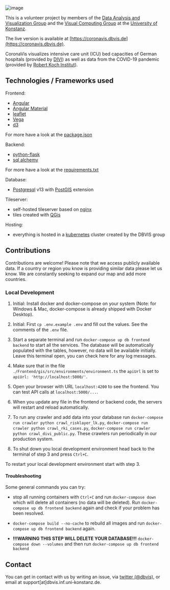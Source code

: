 ![image](./Frontend/gis/src/assets/coronavislogo300.png)

This is a volunteer project by members of the [Data Analysis and Visualization Group](http://vis.uni.kn) and the [Visual Computing Group](https://www.cgmi.uni-konstanz.de/en/) at the [University of Konstanz](http://uni.kn).

The live version is available at [https://coronavis.dbvis.de](https://coronavis.dbvis.de).

CoronaVis visualizes intensive care unit (ICU) bed capacities of German hospitals (provided by [DIVI](https://divi.de)) as well as data from the COVID-19 pandemic (provided by [Robert Koch Institut](https://rki.de)).

## Technologies / Frameworks used

Frontend:
- [Angular](https://angular.io)
- [Angular Material](https://material.angular.io)
- [leaflet](https://leafletjs.com/)
- [Vega](https://vega.github.io/)
- [d3](https://d3js.org)

For more have a look at the [package.json](./Frontend/gis/package.json)

Backend:
- [python-flask](https://flask.palletsprojects.com/en/1.1.x/)
- [sql alchemy](https://www.sqlalchemy.org/)

For more have a look at the [requirements.txt](./Backend/requirements.txt)

Database:
- [Postgresql](https://www.postgresql.org/) v13 with [PostGIS](https://postgis.net/) extension

Tileserver:
- self-hosted tileserver based on [nginx](https://nginx.com)
- tiles created with [QGis](https://www.qgis.org/en/site/)

Hosting:
- everything is hosted in a [kubernetes](https://kubernetes.io) cluster created by the DBVIS group

## Contributions

Contributions are welcome! 
Please note that we access publicly available data.
If a country or region you know is providing similar data please let us know.
We are constantly seeking to expand our map and add more countries.

### Local Development

1. Initial: Install docker and docker-compose on your system (Note: for Windows & Mac, docker-compose is already shipped with Docker Desktop).

2. Initial: First `cp .env.example .env` and fill out the values. See the comments of the `.env` file.

3. Start a separate terminal and run `docker-compose up db frontend backend` to start all the services. The database will be automatically populated with the tables, however, no data will be available initially. Leave this terminal open, you can check here for any log messages.

4. Make sure that in the file `./Frontend/gis/src/environments/environment.ts` the `apiUrl` is set to `apiUrl: 'http://localhost:5000/'`.

5. Open your browser with URL `localhost:4200` to see the frontend. You can test API calls at `localhost:5000/...`.

6. When you update any file in the frontend or backend code, the servers will restart and reload automatically.

7. To run any crawler and add data into your database run `docker-compose run crawler python crawl_risklayer_lk.py`, `docker-compose run crawler python crawl_rki_cases.py`, `docker-compose run crawler python crawl_divi_public.py`. These crawlers run periodically in our production system.

8. To shut down you local development environment head back to the terminal of step 3 and press `Ctrl+C`.

To restart your local development environment start with step 3.


#### Troubleshooting

Some general commands you can try:

- stop all running containers with `Ctrl+C` and run `docker-compose down` which will delete all containers (no data will be deleted). Run `docker-compose up db frontend backend` again and check if your problem has been resolved.

- `docker-compose build --no-cache` to rebuild all images and run `docker-compose up db frontend backend` again.

- **!!!WARNING THIS STEP WILL DELETE YOUR DATABASE!!!** `docker-compose down --volumes` and then run `docker-compose up db frontend backend`

## Contact

You can get in contact with us by writing an issue, via [twitter (@dbvis)](https://twitter.com/dbvis), or email at support[at]dbvis.inf.uni-konstanz.de.
